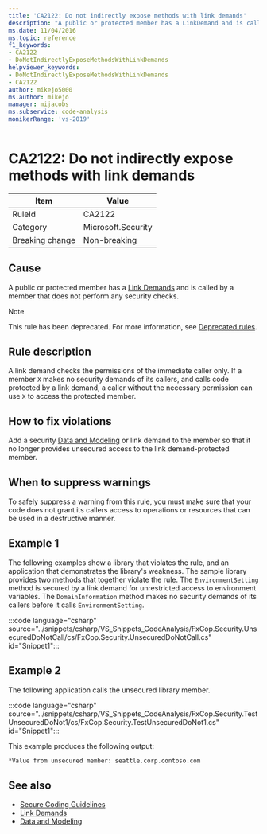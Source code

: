 ```yaml
---
title: 'CA2122: Do not indirectly expose methods with link demands'
description: "A public or protected member has a LinkDemand and is called by a member that does not perform any security checks."
ms.date: 11/04/2016
ms.topic: reference
f1_keywords:
- CA2122
- DoNotIndirectlyExposeMethodsWithLinkDemands
helpviewer_keywords:
- DoNotIndirectlyExposeMethodsWithLinkDemands
- CA2122
author: mikejo5000
ms.author: mikejo
manager: mijacobs
ms.subservice: code-analysis
monikerRange: 'vs-2019'
---
```

# CA2122: Do not indirectly expose methods with link demands

|Item|Value|
|-|-|
|RuleId|CA2122|
|Category|Microsoft.Security|
|Breaking change|Non-breaking|

## Cause
A public or protected member has a [Link Demands](/dotnet/framework/misc/link-demands) and is called by a member that does not perform any security checks.

> [!NOTE]
> This rule has been deprecated. For more information, see [Deprecated rules](fxcop-unported-deprecated-rules.md).

## Rule description
A link demand checks the permissions of the immediate caller only. If a member `X` makes no security demands of its callers, and calls code protected by a link demand, a caller without the necessary permission can use `X` to access the protected member.

## How to fix violations
Add a security [Data and Modeling](/dotnet/framework/data/index) or link demand to the member so that it no longer provides unsecured access to the link demand-protected member.

## When to suppress warnings
To safely suppress a warning from this rule, you must make sure that your code does not grant its callers access to operations or resources that can be used in a destructive manner.

## Example 1
The following examples show a library that violates the rule, and an application that demonstrates the library's weakness. The sample library provides two methods that together violate the rule. The `EnvironmentSetting` method is secured by a link demand for unrestricted access to environment variables. The `DomainInformation` method makes no security demands of its callers before it calls `EnvironmentSetting`.

:::code language="csharp" source="../snippets/csharp/VS_Snippets_CodeAnalysis/FxCop.Security.UnsecuredDoNotCall/cs/FxCop.Security.UnsecuredDoNotCall.cs" id="Snippet1":::

## Example 2
The following application calls the unsecured library member.

:::code language="csharp" source="../snippets/csharp/VS_Snippets_CodeAnalysis/FxCop.Security.TestUnsecuredDoNot1/cs/FxCop.Security.TestUnsecuredDoNot1.cs" id="Snippet1":::

This example produces the following output:

```txt
*Value from unsecured member: seattle.corp.contoso.com
```

## See also

- [Secure Coding Guidelines](/dotnet/standard/security/secure-coding-guidelines)
- [Link Demands](/dotnet/framework/misc/link-demands)
- [Data and Modeling](/dotnet/framework/data/index)
